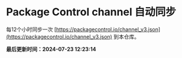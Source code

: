 # Package Control channel 自动同步
每12个小时同步一次 [https://packagecontrol.io/channel_v3.json](https://packagecontrol.io/channel_v3.json) 到本仓库。

**最后更新时间：2024-07-23 12:23:14**

